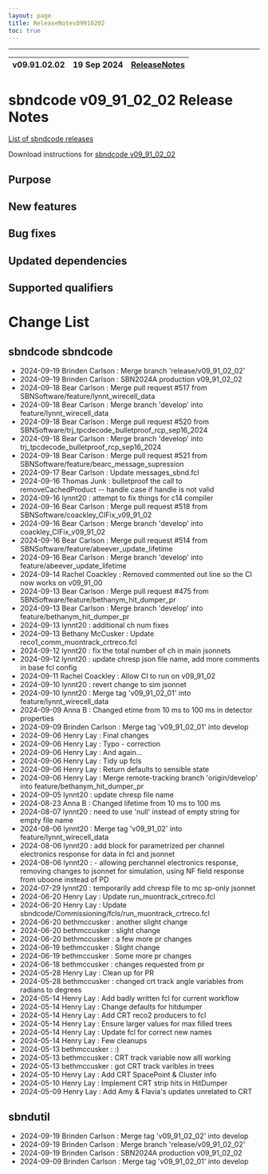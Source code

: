 ```yaml
---
layout: page
title: ReleaseNotes09910202
toc: true
---
```


-----------------------------------------------------------------------------
| v09.91.02.02 | 19 Sep 2024 | [ReleaseNotes](ReleaseNotes09910202.html) |
| --- | --- | --- |



sbndcode v09_91_02_02 Release Notes
=======================================================================================

[List of sbndcode releases](List_of_SBND_code_releases.html)

Download instructions for [sbndcode v09_91_02_02](http://scisoft.fnal.gov/scisoft/bundles/sbnd/v09_91_02_02/sbndcode-v09_91_02_02.html)

Purpose
---------------------------------------------------

New features
---------------------------------------------------

Bug fixes
---------------------------------------------------

Updated dependencies
---------------------------------------------------

Supported qualifiers
---------------------------------------------------

Change List
==========================================

sbndcode sbndcode
---------------------------------------------------

* 2024-09-19  Brinden Carlson : Merge branch 'release/v09_91_02_02'
* 2024-09-19  Brinden Carlson : SBN2024A production v09_91_02_02
* 2024-09-18  Bear Carlson : Merge pull request #517 from SBNSoftware/feature/lynnt_wirecell_data
* 2024-09-18  Bear Carlson : Merge branch 'develop' into feature/lynnt_wirecell_data
* 2024-09-18  Bear Carlson : Merge pull request #520 from SBNSoftware/trj_tpcdecode_bulletproof_rcp_sep16_2024
* 2024-09-18  Bear Carlson : Merge branch 'develop' into trj_tpcdecode_bulletproof_rcp_sep16_2024
* 2024-09-18  Bear Carlson : Merge pull request #521 from SBNSoftware/feature/bearc_message_supression
* 2024-09-17  Bear Carlson : Update messages_sbnd.fcl
* 2024-09-16  Thomas Junk : bulletproof the call to removeCachedProduct -- handle case if handle is not valid
* 2024-09-16  lynnt20 : attempt to fix things for c14 compiler
* 2024-09-16  Bear Carlson : Merge pull request #518 from SBNSoftware/coackley_CIFix_v09_91_02
* 2024-09-16  Bear Carlson : Merge branch 'develop' into coackley_CIFix_v09_91_02
* 2024-09-16  Bear Carlson : Merge pull request #514 from SBNSoftware/feature/abeever_update_lifetime
* 2024-09-16  Bear Carlson : Merge branch 'develop' into feature/abeever_update_lifetime
* 2024-09-14  Rachel Coackley : Removed commented out line so the CI now works on v09_91_00
* 2024-09-13  Bear Carlson : Merge pull request #475 from SBNSoftware/feature/bethanym_hit_dumper_pr
* 2024-09-13  Bear Carlson : Merge branch 'develop' into feature/bethanym_hit_dumper_pr
* 2024-09-13  lynnt20 : additional ch num fixes
* 2024-09-13  Bethany McCusker : Update reco1_comm_muontrack_crtreco.fcl
* 2024-09-12  lynnt20 : fix the total number of ch in main jsonnets
* 2024-09-12  lynnt20 : update chresp json file name, add more comments in base fcl config
* 2024-09-11  Rachel Coackley : Allow CI to run on v09_91_02
* 2024-09-10  lynnt20 : revert change to sim jsonnet
* 2024-09-10  lynnt20 : Merge tag 'v09_91_02_01' into feature/lynnt_wirecell_data
* 2024-09-09  Anna B : Changed etime from 10 ms to 100 ms in detector properties
* 2024-09-09  Brinden Carlson : Merge tag 'v09_91_02_01' into develop
* 2024-09-06  Henry Lay : Final changes
* 2024-09-06  Henry Lay : Typo - correction
* 2024-09-06  Henry Lay : And again...
* 2024-09-06  Henry Lay : Tidy up fcls
* 2024-09-06  Henry Lay : Return defaults to sensible state
* 2024-09-06  Henry Lay : Merge remote-tracking branch 'origin/develop' into feature/bethanym_hit_dumper_pr
* 2024-09-05  lynnt20 : update chresp file name
* 2024-08-23  Anna B : Changed lifetime from 10 ms to 100 ms
* 2024-08-07  lynnt20 : need to use 'null' instead of empty string for empty file name
* 2024-08-06  lynnt20 : Merge tag 'v09_91_02' into feature/lynnt_wirecell_data
* 2024-08-06  lynnt20 : add block for parametrized per channel electronics response for data in fcl and jsonnet
* 2024-08-06  lynnt20 : - allowing perchannel electronics response, removing changes to jsonnet for simulation, using NF field response from uboone instead of PD
* 2024-07-29  lynnt20 : temporarily add chresp file to mc sp-only jsonnet
* 2024-06-20  Henry Lay : Update run_muontrack_crtreco.fcl
* 2024-06-20  Henry Lay : Update sbndcode/Commissioning/fcls/run_muontrack_crtreco.fcl
* 2024-06-20  bethmccusker : another slight change
* 2024-06-20  bethmccusker : slight change
* 2024-06-20  bethmccusker : a few more pr changes
* 2024-06-19  bethmccusker : Slight change
* 2024-06-19  bethmccusker : Some more pr changes
* 2024-06-18  bethmccusker : changes requested from pr
* 2024-05-28  Henry Lay : Clean up for PR
* 2024-05-28  bethmccusker : changed crt track angle variables from radians to degrees
* 2024-05-14  Henry Lay : Add badly written fcl for current workflow
* 2024-05-14  Henry Lay : Change defaults for hitdumper
* 2024-05-14  Henry Lay : Add CRT reco2 producers to fcl
* 2024-05-14  Henry Lay : Ensure larger values for max filled trees
* 2024-05-14  Henry Lay : Update fcl for correct new names
* 2024-05-14  Henry Lay : Few cleanups
* 2024-05-13  bethmccusker : :)
* 2024-05-13  bethmccusker : CRT track variable now alll working
* 2024-05-13  bethmccusker : got CRT track varibles in trees
* 2024-05-10  Henry Lay : Add CRT SpacePoint & Cluster info
* 2024-05-10  Henry Lay : Implement CRT strip hits in HitDumper
* 2024-05-09  Henry Lay : Add Amy & Flavia's updates unrelated to CRT

sbndutil 
---------------------------------------------------

* 2024-09-19  Brinden Carlson : Merge tag 'v09_91_02_02' into develop
* 2024-09-19  Brinden Carlson : Merge branch 'release/v09_91_02_02'
* 2024-09-19  Brinden Carlson : SBN2024A production v09_91_02_02
* 2024-09-09  Brinden Carlson : Merge tag 'v09_91_02_01' into develop

